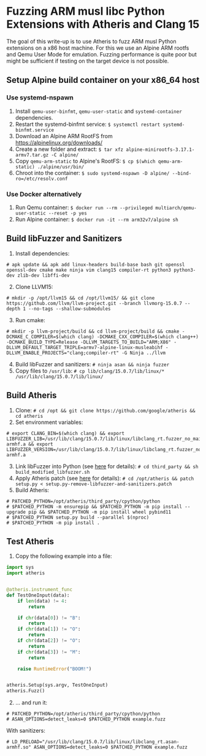 # Fuzzing ARM musl libc Python Extensions with Atheris and Clang 15

The goal of this write-up is to use Atheris to fuzz ARM musl Python extensions on a x86 host machine. For this we use an Alpine ARM rootfs and Qemu User Mode for emulation. Fuzzing performance is quite poor but might be sufficient if testing on the target device is not possible.

## Setup Alpine build container on your x86_64 host

### Use systemd-nspawn

1. Install ```qemu-user-binfmt```, ```qemu-user-static``` and ```systemd-container``` dependencies.
2. Restart the systemd-binfmt service: ```$ systemctl restart systemd-binfmt.service```
3. Download an Alpine ARM RootFS from https://alpinelinux.org/downloads/
4. Create a new folder and extract: ```$ tar xfz alpine-minirootfs-3.17.1-armv7.tar.gz -C alpine/```
5. Copy ```qemu-arm-static``` to Alpine's RootFS: ```$ cp $(which qemu-arm-static) ./alpine/usr/bin/```
6. Chroot into the container: ```$ sudo systemd-nspawn -D alpine/ --bind-ro=/etc/resolv.conf```

### Use Docker alternatively

1. Run Qemu container: ```$ docker run --rm --privileged multiarch/qemu-user-static --reset -p yes```
2. Run Alpine container: ```$ docker run -it --rm arm32v7/alpine sh```

## Build libFuzzer and Sanitizers

1. Install dependencies:
```
# apk update && apk add linux-headers build-base bash git openssl openssl-dev cmake make ninja vim clang15 compiler-rt python3 python3-dev zlib-dev libffi-dev
```
2. Clone LLVM15:
```
# mkdir -p /opt/llvm15 && cd /opt/llvm15/ && git clone https://github.com/llvm/llvm-project.git --branch llvmorg-15.0.7 --depth 1 --no-tags --shallow-submodules
```
3. Run cmake:
```
# mkdir -p llvm-project/build && cd llvm-project/build && cmake -DCMAKE_C_COMPILER=$(which clang) -DCMAKE_CXX_COMPILER=$(which clang++) -DCMAKE_BUILD_TYPE=Release -DLLVM_TARGETS_TO_BUILD="ARM;X86" -DLLVM_DEFAULT_TARGET_TRIPLE=armv7-alpine-linux-musleabihf -DLLVM_ENABLE_PROJECTS="clang;compiler-rt" -G Ninja ../llvm
```
4. Build libFuzzer and sanitizers: ```# ninja asan && ninja fuzzer```
5. Copy files to ```/usr/lib```: ```# cp lib/clang/15.0.7/lib/linux/* /usr/lib/clang/15.0.7/lib/linux/```

## Build Atheris

1. Clone: ```# cd /opt && git clone https://github.com/google/atheris && cd atheris```
2. Set environment variables:
```
# export CLANG_BIN=$(which clang) && export LIBFUZZER_LIB=/usr/lib/clang/15.0.7/lib/linux/libclang_rt.fuzzer_no_main-armhf.a && export LIBFUZZER_VERSION=/usr/lib/clang/15.0.7/lib/linux/libclang_rt.fuzzer_no_main-armhf.a
```
3. Link libFuzzer into Python (see [here](https://github.com/google/atheris/blob/master/native_extension_fuzzing.md#option-2-linking-libfuzzer-into-python) for details): ```# cd third_party && sh build_modified_libfuzzer.sh```
4. Apply Atheris patch (see [here](https://github.com/google/atheris/issues/44) for details): ```# cd /opt/atheris && patch setup.py < setup.py-remove-libfuzzer-and-sanitizers.patch```
5. Build Atheris:
```
# PATCHED_PYTHON=/opt/atheris/third_party/cpython/python
# $PATCHED_PYTHON -m ensurepip && $PATCHED_PYTHON -m pip install --upgrade pip && $PATCHED_PYTHON -m pip install wheel pybind11
# $PATCHED_PYTHON setup.py build --parallel $(nproc)
# $PATCHED_PYTHON -m pip install .
```

## Test Atheris

1. Copy the following example into a file:
```python
import sys
import atheris


@atheris.instrument_func
def TestOneInput(data):
    if len(data) != 4:
        return

    if chr(data[0]) != "B":
        return
    if chr(data[1]) != "O":
        return
    if chr(data[2]) != "O":
        return
    if chr(data[3]) != "M":
        return

    raise RuntimeError("BOOM!")


atheris.Setup(sys.argv, TestOneInput)
atheris.Fuzz()
```
2. ... and run it:
```
# PATCHED_PYTHON=/opt/atheris/third_party/cpython/python
# ASAN_OPTIONS=detect_leaks=0 $PATCHED_PYTHON example.fuzz
```
With sanitizers:
```
# LD_PRELOAD="/usr/lib/clang/15.0.7/lib/linux/libclang_rt.asan-armhf.so" ASAN_OPTIONS=detect_leaks=0 $PATCHED_PYTHON example.fuzz
```
